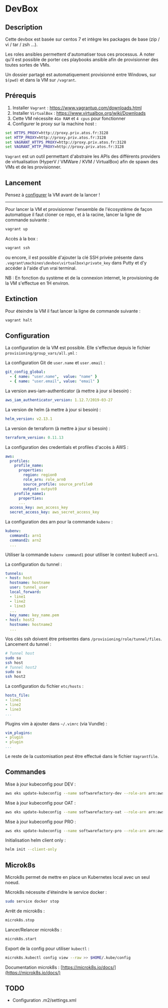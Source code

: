 # DevBox

## Description

Cette devbox est basée sur centos 7 et intègre les packages de base (zip / vi / tar / zsh ...).

Les roles ansibles permettent d'automatiser tous ces processus. A noter qu'il est possible de porter ces playbooks ansible afin de provisionner des toutes sortes de VMs.

Un dossier partagé est automatiquement provisionné entre Windows, sur `$(pwd)` et dans la VM sur `/vagrant`.

## Prérequis

1. Installer `Vagrant` : https://www.vagrantup.com/downloads.html
2. Installer `VirtualBox` : https://www.virtualbox.org/wiki/Downloads
3. Cette VM nécessite `4Go RAM` et `4 cpus` pour fonctionner
4. Configurer le proxy sur la machine host :
```cmd
set HTTPS_PROXY=http://proxy.priv.atos.fr:3128
set HTTP_PROXY=http://proxy.priv.atos.fr:3128
set VAGRANT_HTTPS_PROXY=http://proxy.priv.atos.fr:3128
set VAGRANT_HTTP_PROXY=http://proxy.priv.atos.fr:3128
```

`Vagrant` est un outil permettant d'abstraire les APIs des différents providers de virtualisation (HyperV / VMWare / KVM / VirtualBox) afin de spawn des VMs et de les provisionner.

## Lancement

Pensez à [configurer](#Configuration) la VM avant de la lancer !

---

Pour lancer la VM et provisionner l'ensemble de l'écosystème de façon automatique il faut cloner ce repo, et à la racine, lancer la ligne de commande suivante :
```bash
vagrant up
```

Accès à la box :
```bash
vagrant ssh
```
ou encore, il est possible d'ajouter la clé SSH privée présente dans `.vagrant\machines\devbox\virtualbox\private_key` dans Putty et d'y accéder à l'aide d'un vrai terminal.

NB : En fonction du système et de la connexion internet, le provisioning de la VM s'effectue en 1H environ.

## Extinction

Pour éteindre la VM il faut lancer la ligne de commande suivante :

```bash
vagrant halt
```

## Configuration

La configuration de la VM est possible. Elle s'effectue depuis le fichier `provisioning/group_vars/all.yml` :

La configuration Git de `user.name` et `user.email` :
```yaml
git_config_global:
  - { name: "user.name",  value: "name" }
  - { name: "user.email", value: "email" }
```

La version aws-iam-authenticator (à mettre à jour si besoin) :
```yaml
aws_iam_authenticator_version: 1.12.7/2019-03-27
```

La version de helm (à mettre à jour si besoin) :
```yaml
helm_version: v2.13.1
```

La version de terraform (à mettre à jour si besoin) :
```yaml
terraform_version: 0.11.13
```

La configuration des credentials et profiles d'accès à AWS :
```yaml
aws:
  profiles:
    profile_name:
      properties:
        region: region0
        role_arn: role_arn0
        source_profile: source_profile0
        output: output0
    profile_name1:
      properties:
      ...
  access_key: aws_access_key
  secret_access_key: aws_secret_access_key
```

La configuration des arn pour la commande `kubenv` :
```yaml
kubenv:
  command1: arn1
  command2: arn2
  ...
```
Utiliser la commande `kubenv command1` pour utiliser le context kubectl `arn1`.

La configuration du tunnel :
```yaml
tunnels:
- host: host
  hostname: hostname
  user: tunnel_user
  local_forward:
  - line1
  - line2
  - line3
  ...
  key_name: key_name.pem
- host: host2
  hostname: hostname2
  ...
```
Vos clés ssh doivent être présentes dans `/provisioning/role/tunnel/files`.
Lancement du tunnel :
```bash
# Tunnel host
sudo su
ssh host
# Tunnel host2
sudo su
ssh host2
```

La configuration du fichier `etc/hosts` :
```yaml
hosts_file:
- line1
- line2
- line3
...
```

Plugins vim à ajouter dans `~/.vimrc` (via Vundle) :
```yaml
vim_plugins:
- plugin
- plugin
...
```

Le reste de la customisation peut être effectué dans le fichier `Vagrantfile`.

## Commandes

Mise à jour kubeconfig pour DEV :
```bash
aws eks update-kubeconfig --name softwarefactory-dev --role-arn arn:aws:iam::176806391229:role/rol-softfactory-dev-base-wl --profile dev
```

Mise à jour kubeconfig pour OAT :
```bash
aws eks update-kubeconfig --name softwarefactory-oat --role-arn arn:aws:iam::094242746997:role/rol-softfactory-oat-base-wl --profile oat
```

Mise à jour kubeconfig pour PRO :
```bash
aws eks update-kubeconfig --name softwarefactory-pro --role-arn arn:aws:iam::717170762493:role/rol-softfactory-pro-base-wl --profile pro
```

Initialisation helm client only :
```bash
helm init --client-only
```

## Microk8s

Microk8s permet de mettre en place un Kubernetes local avec un seul noeud.

Microk8s nécessite d'éteindre le service docker :
```bash
sudo service docker stop
```

Arrêt de microk8s :
```bash
microk8s.stop
```

Lancer/Relancer microk8s :
```bash
microk8s.start
```

Export de la config pour utiliser `kubectl` :
```bash
microk8s.kubectl config view --raw >> $HOME/.kube/config
```

Documentation microk8s : [https://microk8s.io/docs/](https://microk8s.io/docs/)

## TODO

* Configuration .m2/settings.xml
